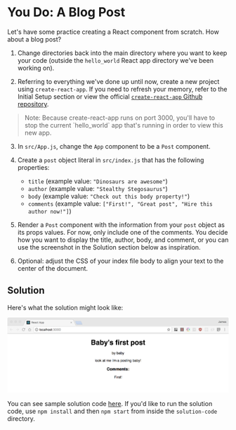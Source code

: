 # You Do: A Blog Post

Let's have some practice creating a React component from scratch. How about a blog post?

1. Change directories back into the main directory where you want to keep your code (outside the `hello_world` React app directory we've been working on).

2. Referring to everything we've done up until now, create a new project using `create-react-app`. If you need to refresh your memory, refer to the Initial Setup section or view the official [`create-react-app` Github repository](https://github.com/facebookincubator/create-react-app).

  <blockquote> Note: Because create-react-app runs on port 3000, you'll have to stop the current `hello_world` app that's running in order to view this new app.</blockquote>

3. In `src/App.js`, change the `App` component to be a `Post` component.

4. Create a `post` object literal in `src/index.js` that has the following properties:
    - `title`  (example value: `"Dinosaurs are awesome"`)
    - `author` (example value: `"Stealthy Stegosaurus"`)
    - `body` (example value: `"Check out this body property!"`)
    - `comments` (example value: `["First!", "Great post", "Hire this author now!"]`)

5. Render a `Post` component with the information from your `post` object as its props values. For now, only include one of the comments. You decide how you want to display the title, author, body, and comment, or you can use the screenshot in the Solution section below as inspiration.  

6. Optional: adjust the CSS of your index file body to align your text to the center of the document.

## Solution

Here's what the solution might look like:

![Solution for Project](../../projects/project-01-jsx/SOLUTION.png)

You can see sample solution code [here](https://git.generalassemb.ly/education-product/module-fe-framework-react/tree/master/projects/project-01-jsx).
If you'd like to run the solution code, use `npm install` and then `npm start` from inside the `solution-code` directory.
